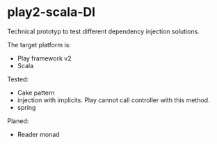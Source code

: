 play2-scala-DI
==============

Technical prototyp to test different dependency injection solutions.

The target platform is:
- Play framework v2
- Scala

Tested:
- Cake pattern
- injection with implicits. Play cannot call controller with this method.
- spring

Planed:
- Reader monad
